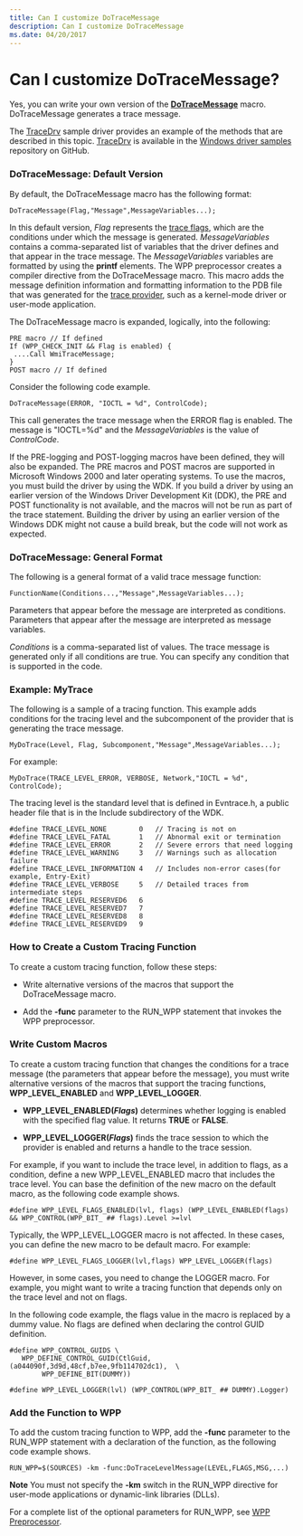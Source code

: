 ```yaml
---
title: Can I customize DoTraceMessage
description: Can I customize DoTraceMessage
ms.date: 04/20/2017
---
```


# Can I customize DoTraceMessage?


Yes, you can write your own version of the [**DoTraceMessage**](/previous-versions/windows/hardware/previsioning-framework/ff544918(v=vs.85)) macro. DoTraceMessage generates a trace message.

The [TraceDrv](https://github.com/Microsoft/Windows-driver-samples/tree/master/general/tracing/tracedriver) sample driver provides an example of the methods that are described in this topic. [TraceDrv](https://github.com/Microsoft/Windows-driver-samples/tree/master/general/tracing/tracedriver) is available in the [Windows driver samples](https://github.com/Microsoft/Windows-driver-samples) repository on GitHub.

### <span id="dotracemessage__default_version"></span><span id="DOTRACEMESSAGE__DEFAULT_VERSION"></span>DoTraceMessage: Default Version

By default, the DoTraceMessage macro has the following format:

```
DoTraceMessage(Flag,"Message",MessageVariables...);
```

In this default version, *Flag* represents the [trace flags](trace-flags.md), which are the conditions under which the message is generated. *MessageVariables* contains a comma-separated list of variables that the driver defines and that appear in the trace message. The *MessageVariables* variables are formatted by using the **printf** elements. The WPP preprocessor creates a compiler directive from the DoTraceMessage macro. This macro adds the message definition information and formatting information to the PDB file that was generated for the [trace provider](trace-provider.md), such as a kernel-mode driver or user-mode application.

The DoTraceMessage macro is expanded, logically, into the following:

```
PRE macro // If defined
If (WPP_CHECK_INIT && Flag is enabled) {
 ....Call WmiTraceMessage;
}
POST macro // If defined
```

Consider the following code example.

```
DoTraceMessage(ERROR, "IOCTL = %d", ControlCode);
```

This call generates the trace message when the ERROR flag is enabled. The message is "IOCTL=%d" and the *MessageVariables* is the value of *ControlCode*.

If the PRE-logging and POST-logging macros have been defined, they will also be expanded. The PRE macros and POST macros are supported in Microsoft Windows 2000 and later operating systems. To use the macros, you must build the driver by using the WDK. If you build a driver by using an earlier version of the Windows Driver Development Kit (DDK), the PRE and POST functionality is not available, and the macros will not be run as part of the trace statement. Building the driver by using an earlier version of the Windows DDK might not cause a build break, but the code will not work as expected.

### <span id="dotracemessage__general_format"></span><span id="DOTRACEMESSAGE__GENERAL_FORMAT"></span>DoTraceMessage: General Format

The following is a general format of a valid trace message function:

```
FunctionName(Conditions...,"Message",MessageVariables...);
```

Parameters that appear before the message are interpreted as conditions. Parameters that appear after the message are interpreted as message variables.

*Conditions* is a comma-separated list of values. The trace message is generated only if all conditions are true. You can specify any condition that is supported in the code.

### <span id="example__mytrace"></span><span id="EXAMPLE__MYTRACE"></span>Example: MyTrace

The following is a sample of a tracing function. This example adds conditions for the tracing level and the subcomponent of the provider that is generating the trace message.

```
MyDoTrace(Level, Flag, Subcomponent,"Message",MessageVariables...);
```

For example:

```
MyDoTrace(TRACE_LEVEL_ERROR, VERBOSE, Network,"IOCTL = %d", ControlCode);
```

The tracing level is the standard level that is defined in Evntrace.h, a public header file that is in the Include subdirectory of the WDK.

```
#define TRACE_LEVEL_NONE        0   // Tracing is not on
#define TRACE_LEVEL_FATAL       1   // Abnormal exit or termination
#define TRACE_LEVEL_ERROR       2   // Severe errors that need logging
#define TRACE_LEVEL_WARNING     3   // Warnings such as allocation failure
#define TRACE_LEVEL_INFORMATION 4   // Includes non-error cases(for example, Entry-Exit)
#define TRACE_LEVEL_VERBOSE     5   // Detailed traces from intermediate steps
#define TRACE_LEVEL_RESERVED6   6
#define TRACE_LEVEL_RESERVED7   7
#define TRACE_LEVEL_RESERVED8   8
#define TRACE_LEVEL_RESERVED9   9
```

### <span id="how_to_create_a_custom_tracing_function"></span><span id="HOW_TO_CREATE_A_CUSTOM_TRACING_FUNCTION"></span>How to Create a Custom Tracing Function

To create a custom tracing function, follow these steps:

-   Write alternative versions of the macros that support the DoTraceMessage macro.

-   Add the **-func** parameter to the RUN\_WPP statement that invokes the WPP preprocessor.

### <span id="write_custom_macros"></span><span id="WRITE_CUSTOM_MACROS"></span>Write Custom Macros

To create a custom tracing function that changes the conditions for a trace message (the parameters that appear before the message), you must write alternative versions of the macros that support the tracing functions, **WPP\_LEVEL\_ENABLED** and **WPP\_LEVEL\_LOGGER**.

-   **WPP\_LEVEL\_ENABLED(*Flags*)** determines whether logging is enabled with the specified flag value. It returns **TRUE** or **FALSE**.

-   **WPP\_LEVEL\_LOGGER(*Flags*)** finds the trace session to which the provider is enabled and returns a handle to the trace session.

For example, if you want to include the trace level, in addition to flags, as a condition, define a new WPP\_LEVEL\_ENABLED macro that includes the trace level. You can base the definition of the new macro on the default macro, as the following code example shows.

```
#define WPP_LEVEL_FLAGS_ENABLED(lvl, flags) (WPP_LEVEL_ENABLED(flags) && WPP_CONTROL(WPP_BIT_ ## flags).Level >=lvl
```

Typically, the WPP\_LEVEL\_LOGGER macro is not affected. In these cases, you can define the new macro to be default macro. For example:

```
#define WPP_LEVEL_FLAGS_LOGGER(lvl,flags) WPP_LEVEL_LOGGER(flags)
```

However, in some cases, you need to change the LOGGER macro. For example, you might want to write a tracing function that depends only on the trace level and not on flags.

In the following code example, the flags value in the macro is replaced by a dummy value. No flags are defined when declaring the control GUID definition.

```
#define WPP_CONTROL_GUIDS \
   WPP_DEFINE_CONTROL_GUID(CtlGuid,(a044090f,3d9d,48cf,b7ee,9fb114702dc1),  \
        WPP_DEFINE_BIT(DUMMY))
```

```
#define WPP_LEVEL_LOGGER(lvl) (WPP_CONTROL(WPP_BIT_ ## DUMMY).Logger)
```

### <span id="add_the_function_to_wpp"></span><span id="ADD_THE_FUNCTION_TO_WPP"></span>Add the Function to WPP

To add the custom tracing function to WPP, add the **-func** parameter to the RUN\_WPP statement with a declaration of the function, as the following code example shows.

```
RUN_WPP=$(SOURCES) -km -func:DoTraceLevelMessage(LEVEL,FLAGS,MSG,...)
```

**Note**  You must not specify the **-km** switch in the RUN\_WPP directive for user-mode applications or dynamic-link libraries (DLLs).



For a complete list of the optional parameters for RUN\_WPP, see [WPP Preprocessor](wpp-preprocessor.md).
